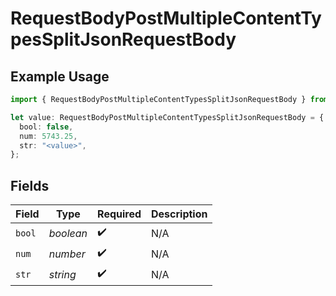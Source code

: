 # RequestBodyPostMultipleContentTypesSplitJsonRequestBody

## Example Usage

```typescript
import { RequestBodyPostMultipleContentTypesSplitJsonRequestBody } from "openapi/sdk/models/operations";

let value: RequestBodyPostMultipleContentTypesSplitJsonRequestBody = {
  bool: false,
  num: 5743.25,
  str: "<value>",
};
```

## Fields

| Field              | Type               | Required           | Description        |
| ------------------ | ------------------ | ------------------ | ------------------ |
| `bool`             | *boolean*          | :heavy_check_mark: | N/A                |
| `num`              | *number*           | :heavy_check_mark: | N/A                |
| `str`              | *string*           | :heavy_check_mark: | N/A                |